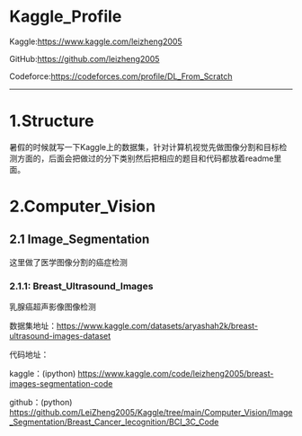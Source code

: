 # Kaggle_Profile

Kaggle:https://www.kaggle.com/leizheng2005

GitHub:https://github.com/leizheng2005

Codeforce:https://codeforces.com/profile/DL_From_Scratch

---

# 1.Structure

暑假的时候就写一下Kaggle上的数据集，针对计算机视觉先做图像分割和目标检测方面的，后面会把做过的分下类别然后把相应的题目和代码都放着readme里面。

# 2.Computer_Vision

## 2.1 Image_Segmentation

这里做了医学图像分割的癌症检测



### 2.1.1: Breast_Ultrasound_Images

乳腺癌超声影像图像检测 

数据集地址：https://www.kaggle.com/datasets/aryashah2k/breast-ultrasound-images-dataset

代码地址：

kaggle：(ipython) https://www.kaggle.com/code/leizheng2005/breast-images-segmentation-code

github：(python) https://github.com/LeiZheng2005/Kaggle/tree/main/Computer_Vision/Image_Segmentation/Breast_Cancer_Iecognition/BCI_3C_Code

